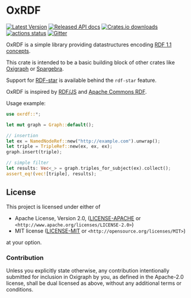 OxRDF
=====

[![Latest Version](https://img.shields.io/crates/v/oxrdf.svg)](https://crates.io/crates/oxrdf)
[![Released API docs](https://docs.rs/oxrdf/badge.svg)](https://docs.rs/oxrdf)
[![Crates.io downloads](https://img.shields.io/crates/d/oxrdf)](https://crates.io/crates/oxrdf)
[![actions status](https://github.com/oxigraph/oxigraph/workflows/build/badge.svg)](https://github.com/oxigraph/oxigraph/actions)
[![Gitter](https://badges.gitter.im/oxigraph/community.svg)](https://gitter.im/oxigraph/community)

OxRDF is a simple library providing datastructures encoding [RDF 1.1 concepts](https://www.w3.org/TR/rdf11-concepts/).

This crate is intended to be a basic building block of other crates like [Oxigraph](https://crates.io/crates/oxigraph) or [Spargebra](https://crates.io/crates/spargebra).

Support for [RDF-star](https://w3c.github.io/rdf-star/cg-spec/2021-12-17.html) is available behind the `rdf-star` feature.

OxRDF is inspired by [RDF/JS](https://rdf.js.org/data-model-spec/) and [Apache Commons RDF](http://commons.apache.org/proper/commons-rdf/).

Usage example:

```rust
use oxrdf::*;

let mut graph = Graph::default();

// insertion
let ex = NamedNodeRef::new("http://example.com").unwrap();
let triple = TripleRef::new(ex, ex, ex);
graph.insert(triple);

// simple filter
let results: Vec<_> = graph.triples_for_subject(ex).collect();
assert_eq!(vec![triple], results);
```

## License

This project is licensed under either of

* Apache License, Version 2.0, ([LICENSE-APACHE](../LICENSE-APACHE) or
  `<http://www.apache.org/licenses/LICENSE-2.0>`)
* MIT license ([LICENSE-MIT](../LICENSE-MIT) or
  `<http://opensource.org/licenses/MIT>`)

at your option.


### Contribution

Unless you explicitly state otherwise, any contribution intentionally submitted for inclusion in Oxigraph by you, as defined in the Apache-2.0 license, shall be dual licensed as above, without any additional terms or conditions.
